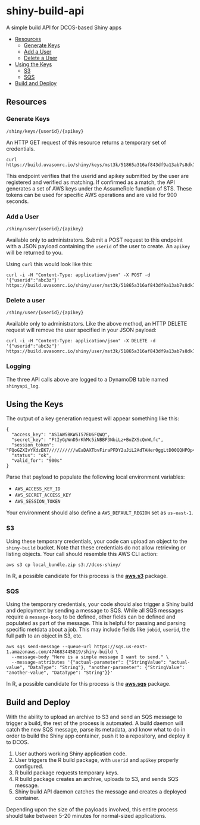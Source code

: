 # shiny-build-api

A simple build API for DCOS-based Shiny apps

* [Resources](#resources)
  * [Generate Keys](#generate-keys)
  * [Add a User](#add-a-user)
  * [Delete a User](#delete-a-user)
* [Using the Keys](#using-the-keys)
  * [S3](#s3)
  * [SQS](#sqs)
* [Build and Deploy](#build-and-deploy)

## Resources

### Generate Keys

```/shiny/keys/{userid}/{apikey}```

An HTTP GET request of this resource returns a temporary set of credentials.

```
curl https://build.uvasomrc.io/shiny/keys/mst3k/51865a316af843df9a13ab7s8dk72cef
```

This endpoint verifies that the userid and apikey submitted by the user are registered and verified as matching. If confirmed as a match, the API generates a set of AWS keys under the AssumeRole function of STS. These tokens can be used for specific AWS operations and are valid for 900 seconds.

### Add a User

```/shiny/user/{userid}/{apikey}```

Available only to administrators. Submit a POST request to this endpoint with a JSON payload containing the `userid` of the user to create. An `apikey` will be returned to you.

Using `curl` this would look like this:

```
curl -i -H "Content-Type: application/json" -X POST -d '{"userid":"abc3z"}' https://build.uvasomrc.io/shiny/user/mst3k/51865a316af843df9a13ab7s8dk72cef
```

### Delete a user

```/shiny/user/{userid}/{apikey}```

Available only to administrators. Like the above method, an HTTP DELETE request will remove the user specified in your JSON payload:

```
curl -i -H "Content-Type: application/json" -X DELETE -d '{"userid":"abc3z"}' https://build.uvasomrc.io/shiny/user/mst3k/51865a316af843df9a13ab7s8dk72cef
```

### Logging

The three API calls above are logged to a DynamoDB table named `shinyapi_log`.


## Using the Keys

The output of a key generation request will appear something like this:
```
{
  "access_key": "ASIAW5BKWSI57EU6FQWQ",
  "secret_key": "FtIyGpWnD5rKhMc5iNBBF3NbiLz+BoZXScQnWLfc",
  "session_token": "FQoGZXIvYXdzEK7//////////wEaDAXTbvFiraPFDY2uJiL2AdTAHer0ggLtD00QQHPQp4BQW7cibnfyN/XF8teoPAguiJU2iJfVAQBPhvLtt6qA59r3m+SisV3Gt7ny1Lb+YTy8RjzjbnvvXn37Lopx1DsbmRPjM++NPj8pr87aDrdD9qyMXj2/ojb2aXUUzgBWpAk8aQ9pLO7Idr1stHbHvjjp4CXnt0dcFocHAdx6+gW7Nt2ykywJYjLHgGpHyeJBF4WEVDYW5kt6GwjW0Ye1RmCSbP3s38FlAqEqwDgIWrfuyrDq23fXotzhzXxG6jAlyCJ6AGaEnoWDITBBZJ5ylX0w8ILB0tgy09OKlsbdjn4NkifEMttSYyiqwcPkBQ==",
  "status": "ok",
  "valid_for": "900s"
}
```

Parse that payload to populate the following local environment variables:

* `AWS_ACCESS_KEY_ID`
* `AWS_SECRET_ACCESS_KEY`
* `AWS_SESSION_TOKEN`

Your environment should also define a `AWS_DEFAULT_REGION` set as `us-east-1`.

### S3

Using these temporary credentials, your code can upload an object to the `shiny-build` bucket. Note that these credentials do not allow retrieving or listing objects. Your call should resemble this AWS CLI action:

```
aws s3 cp local_bundle.zip s3://dcos-shiny/
```

In R, a possible candidate for this process is the [**aws.s3**](https://www.rdocumentation.org/packages/aws.s3/versions/0.3.12) package.

### SQS

Using the temporary credentials, your code should also trigger a Shiny build and deployment by sending a message to SQS. While all SQS messages require a `message-body` to be defined, other fields can be defined and populated as part of the message. This is helpful for passing and parsing specific metdata about a job.
This may include fields like `jobid`, `userid`, the full path to an object in S3, etc.

```
aws sqs send-message --queue-url https://sqs.us-east-1.amazonaws.com/474683445819/shiny-build \
  --message-body "Here is a simple message I want to send." \
  --message-attributes '{"actual-parameter": {"StringValue": "actual-value", "DataType": "String"}, "another-parameter": {"StringValue": "another-value", "DataType": "String"}}'

```

In R, a possible candidate for this process is the [**aws.sqs**](https://www.rdocumentation.org/packages/aws.sqs/versions/0.1.10) package.


## Build and Deploy

With the ability to upload an archive to S3 and send an SQS message to trigger a build, the rest of the process is automated. A build daemon will catch the new SQS message, parse its metadata, and know what to do in order to build the Shiny app container, push it to a repository, and deploy it to DCOS.

1. User authors working Shiny application code.
2. User triggers the R build package, with `userid` and `apikey` properly configured.
3. R build package requests temporary keys.
4. R build package creates an archive, uploads to S3, and sends SQS message.
5. Shiny build API daemon catches the message and creates a deployed container.

Depending upon the size of the payloads involved, this entire process should take between 5-20 minutes for normal-sized applications.
